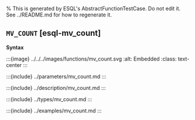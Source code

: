 % This is generated by ESQL's AbstractFunctionTestCase. Do not edit it. See ../README.md for how to regenerate it.

## `MV_COUNT` [esql-mv_count]

**Syntax**

:::{image} ../../../images/functions/mv_count.svg
:alt: Embedded
:class: text-center
:::


:::{include} ../parameters/mv_count.md
:::

:::{include} ../description/mv_count.md
:::

:::{include} ../types/mv_count.md
:::

:::{include} ../examples/mv_count.md
:::

